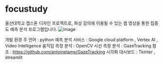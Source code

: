 # focustudy
울산대학교 캡스톤 디자인 프로젝트로, 화상 강의에 이용될 수 있는 캠 영상을 통한 집중도 예측 분석 프로그램입니다.
![image](https://user-images.githubusercontent.com/83811627/170725545-aa4ec7bd-1e7b-46e5-b92b-43a1120f4074.png)

개발 환경
주 언어 : python 
예측 분석 서비스 : Google cloud platform , Vertex AI , Video Intelligence
움직임 측정 분석 : OpenCV
시선 측정 분석 : GazeTracking 참조 : https://github.com/antoinelame/GazeTracking
시각화 대시보드 : Tkinter , streamlit 
